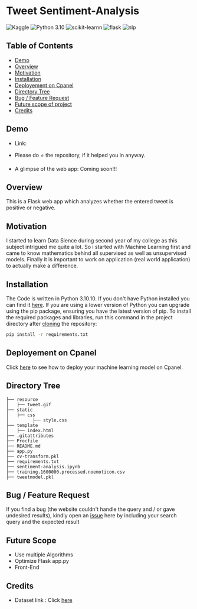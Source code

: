 
# Tweet Sentiment-Analysis
![Kaggle](https://img.shields.io/badge/Dataset-Kaggle-blue.svg)
![Python 3.10](https://img.shields.io/badge/Python-3.10.10-blueviolet.svg)
![scikit-learnn](https://img.shields.io/badge/Library-Scikit_Learn-orange.svg)
![flask](https://img.shields.io/badge/Flask-2.2.3-lightgrey.svg)
![nlp](https://img.shields.io/badge/Library-NLP-blue.svg)


## Table of Contents

 - [Demo](#demo)
 - [Overview](#overview)
 - [Motivation](#motivation)
 - [Installation](#installation)
 - [Deployement on Cpanel](#deployement-on-cpanel)
 - [Directory Tree](#directory-tree)
 - [Bug / Feature Request](#bug--feature-request)
 - [Future scope of project](#future-scope)
 - [Credits](#credits)

## Demo
- Link: 

- Please do ⭐ the repository, if it helped you in anyway.

- A glimpse of the web app: Coming soon!!!


## Overview
This is a Flask web app which analyzes whether the entered tweet is positive or negative.

## Motivation
I started to learn Data Sience during second year of my college as this subject intrigued me quite a lot. So i started with Machine Learning first and came to know mathematics behind all supervised as well as unsupervised models. Finally it is important to work on application (real world application) to actually make a difference.

## Installation
The Code is written in Python 3.10.10. If you don't have Python installed you can find it [here](https://www.python.org/downloads/). If you are using a lower version of Python you can upgrade using the pip package, ensuring you have the latest version of pip. To install the required packages and libraries, run this command in the project directory after [cloning](https://www.howtogeek.com/451360/how-to-clone-a-github-repository/) the repository:

```bash
pip install -r requirements.txt
```
## Deployement on Cpanel
Click [here](https://docs.cpanel.net/knowledge-base/web-services/guide-to-git-how-to-set-up-deployment/) to see how to deploy your machine learning model on Cpanel.

## Directory Tree

```
├── resource 
│   ├── tweet.gif
├── static 
│   ├── css
│         ├── style.css
├── template
│   ├── index.html
├── .gitattributes
├── Procfile
├── README.md
├── app.py
├── cv-transform.pkl
├── requirements.txt
├── sentiment-analysis.ipynb
├── training.1600000.processed.noemoticon.csv
├── tweetmodel.pkl
```

## Bug / Feature Request

If you find a bug (the website couldn't handle the query and / or gave undesired results), kindly open an [issue](https://github.com/Sajid030/tweet-sentiment-analysis/issues) here by including your search query and the expected result

## Future Scope

- Use multiple Algorithms
- Optimize Flask app.py
- Front-End 

## Credits
- Dataset link : Click [here](https://www.kaggle.com/datasets/kazanova/sentiment140?select=training.1600000.processed.noemoticon.csv)
